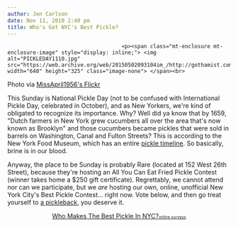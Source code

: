 ```yaml
---
author: Jen Carlson
date: Nov 11, 2010 2:40 pm
title: Who's Got NYC's Best Pickle?
---
```


	
										<p><span class="mt-enclosure mt-enclosure-image" style="display: inline;"> <img alt="PICKLEDAY1110.jpg" src="https://web.archive.org/web/20150502093104im_/http://gothamist.com/attachments/arts_jen/PICKLEDAY1110.jpg" width="640" height="325" class="image-none"> </span><br>
<span class="photo_caption">Photo via <a href="https://web.archive.org/web/20150502093104/http://www.flickr.com/photos/missapril1956/4470842763/">MissApril1956&apos;s Flickr</a></span></p>

<p>This Sunday is National Pickle Day (not to be confused with International Pickle Day, celebrated in October), and as New Yorkers, we&apos;re kind of obligated to recognize its importance. Why? Well did ya know that by 1659, &quot;Dutch farmers in New York grew cucumbers all over the area that&apos;s now known as Brooklyn&quot; and those cucumbers became pickles that were sold in barrels on Washington, Canal and Fulton Streets? This is according to the New York Food Museum, which has an entire <a href="https://web.archive.org/web/20150502093104/http://www.nyfoodmuseum.org/_ptime.htm">pickle timeline</a>. So basically, brine is in our blood.</p>

<p>Anyway, the place to be Sunday is probably Rare (located at 152 West 26th Street), because they&apos;re hosting an All You Can Eat Fried Pickle Contest (winner takes home a $250 gift certificate). Regrettably, we cannot attend nor can we participate, but we <em>are</em> hosting our own, online, unofficial New York City&apos;s Best Pickle Contest... right now. Vote below, and then go treat yourself to <a href="https://web.archive.org/web/20150502093104/http://tmagazine.blogs.nytimes.com/2010/03/16/case-study-got-your-pickleback/">a pickleback</a>, you deserve it.</p>

<center><script type="text/javascript" charset="utf-8" src="https://web.archive.org/web/20150502093104js_/http://static.polldaddy.com/p/4071701.js"></script>
<noscript>
	<a href="https://web.archive.org/web/20150502093104/http://polldaddy.com/poll/4071701/">Who Makes The Best Pickle In NYC?</a><span style="font-size:9px;"><a href="https://web.archive.org/web/20150502093104/http://polldaddy.com/features-surveys/">online surveys</a></span>
</noscript></center>					
										
									
				